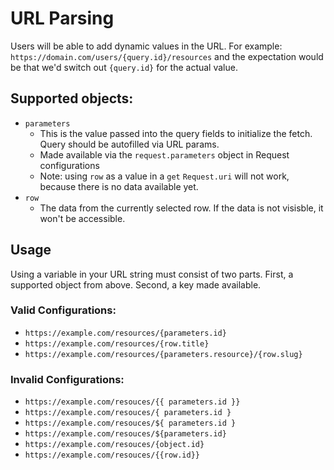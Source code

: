 # URL Parsing

Users will be able to add dynamic values in the URL. For example: `https://domain.com/users/{query.id}/resources` and the expectation would be that we'd switch out `{query.id}` for the actual value.

## Supported objects:

-   `parameters`
    -   This is the value passed into the query fields to initialize the fetch. Query should be autofilled via URL params.
    -   Made available via the `request.parameters` object in Request configurations
    -   Note: using `row` as a value in a `get` `Request.uri` will not work, because there is no data available yet.
-   `row`
    -   The data from the currently selected row. If the data is not visisble, it won't be accessible.

## Usage

Using a variable in your URL string must consist of two parts. First, a supported object from above. Second, a key made available.

### Valid Configurations:

-   `https://example.com/resources/{parameters.id}`
-   `https://example.com/resources/{row.title}`
-   `https://example.com/resources/{parameters.resource}/{row.slug}`

### Invalid Configurations:

-   `https://example.com/resouces/{{ parameters.id }}`
-   `https://example.com/resouces/{ parameters.id }`
-   `https://example.com/resouces/${ parameters.id }`
-   `https://example.com/resouces/${parameters.id}`
-   `https://example.com/resouces/{object.id}`
-   `https://example.com/resouces/{{row.id}}`
